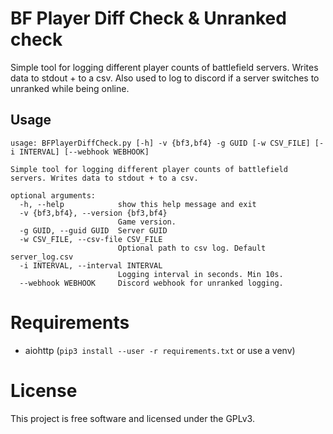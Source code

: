 # BF Player Diff Check & Unranked check
Simple tool for logging different player counts of battlefield servers. Writes data to stdout + to a csv.
Also used to log to discord if a server switches to
unranked while being online.

## Usage
```
usage: BFPlayerDiffCheck.py [-h] -v {bf3,bf4} -g GUID [-w CSV_FILE] [-i INTERVAL] [--webhook WEBHOOK]

Simple tool for logging different player counts of battlefield servers. Writes data to stdout + to a csv.

optional arguments:
  -h, --help            show this help message and exit
  -v {bf3,bf4}, --version {bf3,bf4}
                        Game version.
  -g GUID, --guid GUID  Server GUID
  -w CSV_FILE, --csv-file CSV_FILE
                        Optional path to csv log. Default server_log.csv
  -i INTERVAL, --interval INTERVAL
                        Logging interval in seconds. Min 10s.
  --webhook WEBHOOK     Discord webhook for unranked logging.
```


# Requirements
* aiohttp (`pip3 install --user -r requirements.txt` or use a venv)

# License
This project is free software and licensed under the GPLv3.
